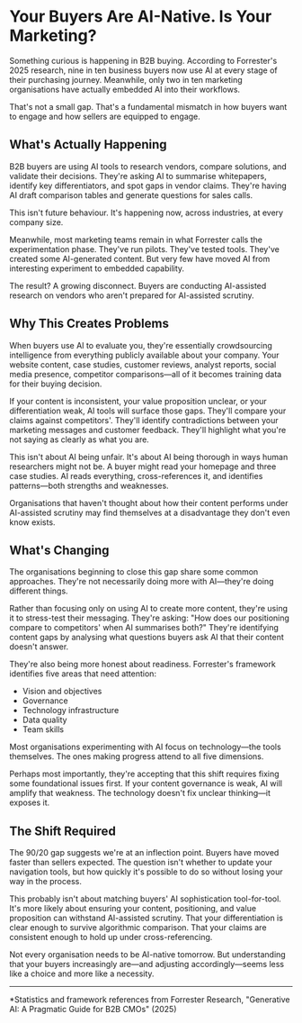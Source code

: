# Your Buyers Are AI-Native. Is Your Marketing?

Something curious is happening in B2B buying. According to Forrester's 2025 research, nine in ten business buyers now use AI at every stage of their purchasing journey. Meanwhile, only two in ten marketing organisations have actually embedded AI into their workflows.

That's not a small gap. That's a fundamental mismatch in how buyers want to engage and how sellers are equipped to engage.

## What's Actually Happening

B2B buyers are using AI tools to research vendors, compare solutions, and validate their decisions. They're asking AI to summarise whitepapers, identify key differentiators, and spot gaps in vendor claims. They're having AI draft comparison tables and generate questions for sales calls.

This isn't future behaviour. It's happening now, across industries, at every company size.

Meanwhile, most marketing teams remain in what Forrester calls the experimentation phase. They've run pilots. They've tested tools. They've created some AI-generated content. But very few have moved AI from interesting experiment to embedded capability.

The result? A growing disconnect. Buyers are conducting AI-assisted research on vendors who aren't prepared for AI-assisted scrutiny.

## Why This Creates Problems

When buyers use AI to evaluate you, they're essentially crowdsourcing intelligence from everything publicly available about your company. Your website content, case studies, customer reviews, analyst reports, social media presence, competitor comparisons—all of it becomes training data for their buying decision.

If your content is inconsistent, your value proposition unclear, or your differentiation weak, AI tools will surface those gaps. They'll compare your claims against competitors'. They'll identify contradictions between your marketing messages and customer feedback. They'll highlight what you're not saying as clearly as what you are.

This isn't about AI being unfair. It's about AI being thorough in ways human researchers might not be. A buyer might read your homepage and three case studies. AI reads everything, cross-references it, and identifies patterns—both strengths and weaknesses.

Organisations that haven't thought about how their content performs under AI-assisted scrutiny may find themselves at a disadvantage they don't even know exists.

## What's Changing

The organisations beginning to close this gap share some common approaches. They're not necessarily doing more with AI—they're doing different things.

Rather than focusing only on using AI to create more content, they're using it to stress-test their messaging. They're asking: "How does our positioning compare to competitors' when AI summarises both?" They're identifying content gaps by analysing what questions buyers ask AI that their content doesn't answer.

They're also being more honest about readiness. Forrester's framework identifies five areas that need attention:

- Vision and objectives
- Governance
- Technology infrastructure
- Data quality
- Team skills

Most organisations experimenting with AI focus on technology—the tools themselves. The ones making progress attend to all five dimensions.

Perhaps most importantly, they're accepting that this shift requires fixing some foundational issues first. If your content governance is weak, AI will amplify that weakness. The technology doesn't fix unclear thinking—it exposes it.

## The Shift Required

The 90/20 gap suggests we're at an inflection point. Buyers have moved faster than sellers expected. The question isn't whether to update your navigation tools, but how quickly it's possible to do so without losing your way in the process.

This probably isn't about matching buyers' AI sophistication tool-for-tool. It's more likely about ensuring your content, positioning, and value proposition can withstand AI-assisted scrutiny. That your differentiation is clear enough to survive algorithmic comparison. That your claims are consistent enough to hold up under cross-referencing.

Not every organisation needs to be AI-native tomorrow. But understanding that your buyers increasingly are—and adjusting accordingly—seems less like a choice and more like a necessity.

---

*Statistics and framework references from Forrester Research, "Generative AI: A Pragmatic Guide for B2B CMOs" (2025)

